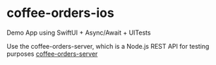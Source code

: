 # coffee-orders-ios
Demo App using SwiftUI + Async/Await + UITests

Use the coffee-orders-server, which is a Node.js REST API for testing purposes
[coffee-orders-server](https://github.com/aledev/coffee-orders-server)
